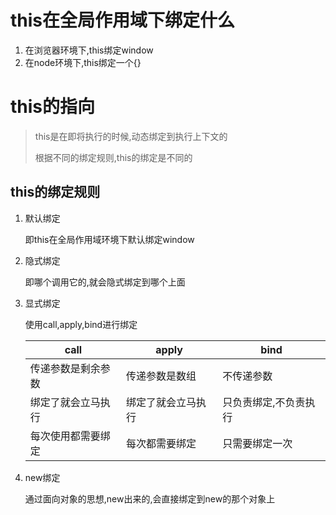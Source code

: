 # this在全局作用域下绑定什么

1. 在浏览器环境下,this绑定window
2. 在node环境下,this绑定一个{}

# this的指向

> this是在即将执行的时候,动态绑定到执行上下文的
>
> 根据不同的绑定规则,this的绑定是不同的

## this的绑定规则

1. 默认绑定

   即this在全局作用域环境下默认绑定window

2. 隐式绑定

   即哪个调用它的,就会隐式绑定到哪个上面

3. 显式绑定

   使用call,apply,bind进行绑定

   | call               | apply              | bind                  |
   | ------------------ | ------------------ | --------------------- |
   | 传递参数是剩余参数 | 传递参数是数组     | 不传递参数            |
   | 绑定了就会立马执行 | 绑定了就会立马执行 | 只负责绑定,不负责执行 |
   | 每次使用都需要绑定 | 每次都需要绑定     | 只需要绑定一次        |

4. new绑定

   通过面向对象的思想,new出来的,会直接绑定到new的那个对象上